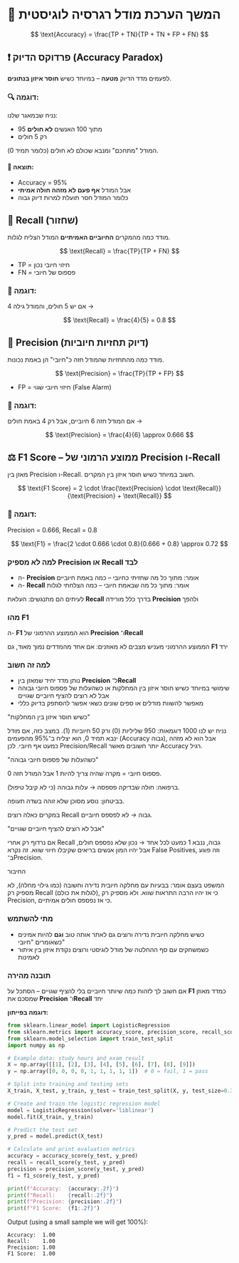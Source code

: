 # 🎯 המשך הערכת מודל רגרסיה לוגיסטית

$$
\text{Accuracy} = \frac{TP + TN}{TP + TN + FP + FN}
$$

## ❗ פרדוקס הדיוק (Accuracy Paradox)

לפעמים מדד הדיוק **מטעה** – במיוחד כשיש **חוסר איזון בנתונים**.

### 🔍 דוגמה:
נניח שבמאגר שלנו:
- 95 מתוך 100 האנשים **לא חולים**
- רק 5 חולים

המודל "מתחכם" ומנבא שכולם לא חולים (כלומר תמיד 0).

#### 🎯 תוצאה:
- Accuracy = 95%
- אבל המודל **אף פעם לא מזהה חולה אמיתי**
- כלומר המודל חסר תועלת למרות דיוק גבוה

## 📢 Recall (שחזור)

מודד כמה מהמקרים **החיוביים האמיתיים** המודל הצליח לגלות.

$$
\text{Recall} = \frac{TP}{TP + FN}
$$

- TP = חיזוי חיובי נכון  
- FN = פספוס של חיובי

### 🧠 דוגמה:
אם יש 5 חולים, והמודל גילה 4 →  

$$
\text{Recall} = \frac{4}{5} = 0.8
$$

## 🎯 Precision (דיוק תחזיות חיוביות)

מודד כמה מהתחזיות שהמודל חזה כ"חיובי" הן באמת נכונות.

$$
\text{Precision} = \frac{TP}{TP + FP}
$$

- FP = חיזוי חיובי שגוי (False Alarm)

### 🧠 דוגמה:
אם המודל חזה 6 חיוביים, אבל רק 4 באמת חולים →  

$$
\text{Precision} = \frac{4}{6} \approx 0.666
$$

## ⚖️ F1 Score – ממוצע הרמוני של Precision ו-Recall

מאזן בין Precision ו-Recall. חשוב במיוחד כשיש חוסר איזון בין המקרים.

$$
\text{F1 Score} = 2 \cdot \frac{\text{Precision} \cdot \text{Recall}}{\text{Precision} + \text{Recall}}
$$

### 🧠 דוגמה:
Precision = 0.666, Recall = 0.8

$$
\text{F1} = \frac{2 \cdot 0.666 \cdot 0.8}{0.666 + 0.8} \approx 0.72
$$

### למה לא מספיק **Precision** או **Recall** לבד

* ה- **Precision** אומר: מתוך כל מה שחזיתי כחיובי – כמה באמת חיוביים
* ה- **Recall** אומר: מתוך כל מה שבאמת חיובי – כמה הצלחתי לגלות

לעיתים הם מתנגשים: העלאת **Recall** בדרך כלל מורידה **Precision** ולהפך

### מהו **F1**

ה- **F1** הוא הממוצע ההרמוני של **Precision** ו־**Recall**

הממוצע ההרמוני מעניש מצבים לא מאוזנים: אם אחד מהמדדים נמוך מאוד, גם **F1** ירד

### למה זה חשוב

* נותן מדד יחיד שמאזן בין **Precision** ל־**Recall**
* שימושי במיוחד כשיש חוסר איזון בין המחלקות או כשהעלות של פספוס חיובי גבוהה אבל לא רוצים להציף חיוביים שגויים
* מאפשר להשוות מודלים או ספים שונים כשאי אפשר להסתפק בדיוק כללי

"כשיש חוסר איזון בין המחלקות"

נניח יש לנו 1000 דוגמאות: 950 שליליות (0) ורק 50 חיוביות (1).
במצב כזה, אם מודל ינבא תמיד 0, הוא יצליח ב־95% מהפעמים (Accuracy גבוה), אבל הוא לא מזהה כמעט אף חיובי. לכן Precision/Recall יותר חשובים מאשר Accuracy רגיל.

"כשהעלות של פספוס חיובי גבוהה"

פספוס חיובי = מקרה שהיה צריך להיות 1 אבל המודל חזה 0.

ברפואה: חולה שבדיקה פספסה → עלות גבוהה (כי לא קיבל טיפול).

בביטחון: נוסע מסוכן שלא זוהה בשדה תעופה.

במקרים כאלה רוצים Recall גבוה → לא לפספס חיוביים.

"אבל לא רוצים להציף חיוביים שגויים"

אם נרדוף רק אחרי Recall גבוה, ננבא 1 כמעט לכל אחד → נכון שלא נפספס חולים, אבל יהיו המון אנשים בריאים שקיבלו חיווי שווא. זה נקרא False Positives, וזה פוגע ב־Precision.

החיבור

המשפט בעצם אומר:
בבעיות עם מחלקה חיובית נדירה וחשובה (כמו גילוי מחלה), לא מספיק רק Recall (לגלות את כולם), כי אז יהיו הרבה התראות שווא. ולא מספיק רק Precision, כי אז נפספס חולים אמיתיים.

### מתי להשתמש

* כשיש מחלקה חיובית נדירה ורוצים גם לאתר אותה טוב **וגם** להיות אמינים כשאומרים "חיובי"
* כשמשחקים עם סף ההחלטה של מודל לוגיסטי ורוצים נקודת איזון בין איתור לאמינות

### תובנה מהירה

אם חשוב לך לזהות כמה שיותר חיוביים בלי להציף שגויים – הסתכל על **F1** כמדד מאוזן שמסכם את **Precision** ו־**Recall** יחד

**דוגמה בפייתון:**

```python
from sklearn.linear_model import LogisticRegression
from sklearn.metrics import accuracy_score, precision_score, recall_score, f1_score
from sklearn.model_selection import train_test_split
import numpy as np

# Example data: study hours and exam result
X = np.array([[1], [2], [3], [4], [5], [6], [7], [8], [9]])
y = np.array([0, 0, 0, 0, 1, 1, 1, 1, 1])  # 0 = fail, 1 = pass

# Split into training and testing sets
X_train, X_test, y_train, y_test = train_test_split(X, y, test_size=0.3, random_state=42)

# Create and train the logistic regression model
model = LogisticRegression(solver='liblinear')
model.fit(X_train, y_train)

# Predict the test set
y_pred = model.predict(X_test)

# Calculate and print evaluation metrics
accuracy = accuracy_score(y_test, y_pred)
recall = recall_score(y_test, y_pred)
precision = precision_score(y_test, y_pred)
f1 = f1_score(y_test, y_pred)

print(f"Accuracy:  {accuracy:.2f}")
print(f"Recall:    {recall:.2f}")
print(f"Precision: {precision:.2f}")
print(f"F1 Score:  {f1:.2f}")
```

Output (using a small sample we will get 100%):

```
Accuracy:  1.00
Recall:    1.00
Precision: 1.00
F1 Score:  1.00
```

